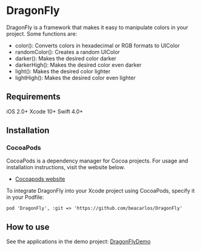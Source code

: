 # DragonFly
DragonFly is a framework that makes it easy to manipulate colors in your project. Some functions are:
  * color(): Converts colors in hexadecimal or RGB formats to UIColor
  * randomColor(): Creates a random UIColor
  * darker(): Makes the desired color darker
  * darkerHigh(): Makes the desired color even darker
  * light(): Makes the desired color lighter
  * lightHigh(): Makes the desired color even lighter

## Requirements
iOS 2.0+
Xcode 10+
Swift 4.0+

## Installation
### CocoaPods
CocoaPods is a dependency manager for Cocoa projects. For usage and installation instructions, visit the website below.
- [Cocoapods website](https://cocoapods.org)

To integrate DragonFly into your Xcode project using CocoaPods, specify it in your Podfile:

`pod 'DragonFly', :git => 'https://github.com/beacarlos/DragonFly'`

## How to use
See the applications in the demo project: [DragonFlyDemo](https://github.com/brenaamorim/DragonFlyExamples)


